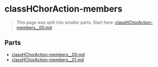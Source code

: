 # classHChorAction-members

> This page was split into smaller parts. Start here: [classHChorAction-members__00.md](classHChorAction-members__00.md).

## Parts

- [classHChorAction-members__00.md](classHChorAction-members__00.md)
- [classHChorAction-members__01.md](classHChorAction-members__01.md)
